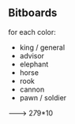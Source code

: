 ## Bitboards
for each color:
* king / general
* advisor
* elephant
* horse
* rook
* cannon
* pawn / soldier

---> 2*7*9*10